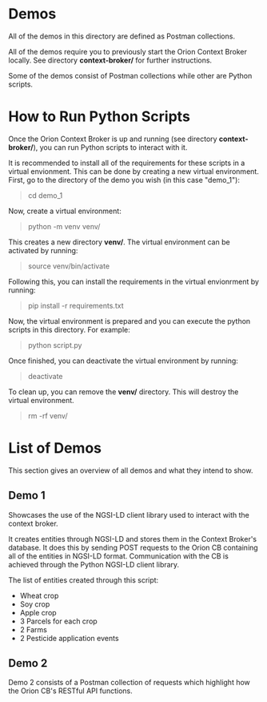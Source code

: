 
# Demos

All of the demos in this directory are defined as Postman collections.

All of the demos require you to previously start the Orion Context Broker locally. See directory __context-broker/__ for further instructions.

Some of the demos consist of Postman collections while other are Python scripts. 

# How to Run Python Scripts

Once the Orion Context Broker is up and running (see directory __context-broker/__), you can run Python scripts to interact with it. 

It is recommended to install all of the requirements for these scripts in a virtual envionment. This can be done by creating a new virtual environment. First, go to the directory of the demo you wish (in this case "demo_1"):

> cd demo_1

Now, create a virtual environment: 

> python -m venv venv/

This creates a new directory __venv/__. The virtual environment can be activated by running:

> source venv/bin/activate

Following this, you can install the requirements in the virtual envionrment by running:

> pip install -r requirements.txt

Now, the virtual environment is prepared and you can execute the python scripts in this directory. For example:

> python script.py

Once finished, you can deactivate the virtual environment by running:

> deactivate

To clean up, you can remove the __venv/__ directory. This will destroy the virtual environment.

> rm -rf venv/

# List of Demos

This section gives an overview of all demos and what they intend to show. 

## Demo 1

Showcases the use of the NGSI-LD client library used to interact with the context broker. 

It creates entities through NGSI-LD and stores them in the Context Broker's database. It does this by sending POST requests to the Orion CB containing all of the entities in NGSI-LD format. Communication with the CB is achieved through the Python NGSI-LD client library.

The list of entities created through this script:

* Wheat crop
* Soy crop
* Apple crop
* 3 Parcels for each crop
* 2 Farms
* 2 Pesticide application events

## Demo 2

Demo 2 consists of a Postman collection of requests which highlight how the Orion CB's RESTful API functions. 